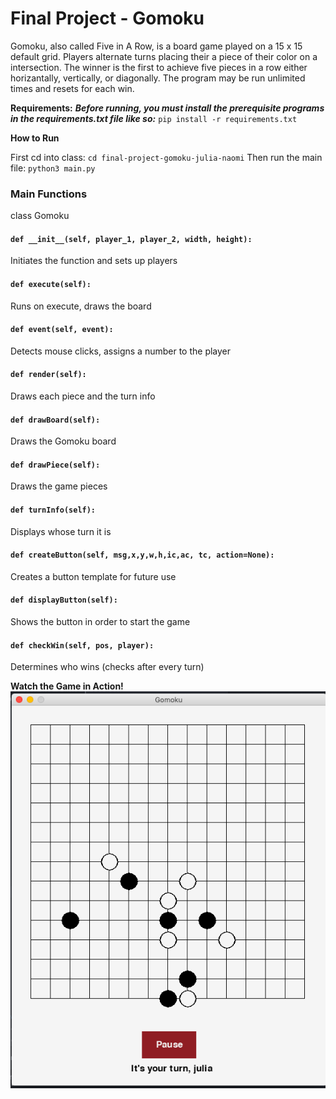 # Final Project - Gomoku

Gomoku, also called Five in A Row, is a board game played on a 15 x 15 default grid. Players alternate turns placing their a piece of their color on a intersection. The winner is the first to achieve five pieces in a row either horizantally, vertically, or diagonally. The program may be run unlimited times and resets for each win.

**Requirements:**
***Before running, you must install the prerequisite programs in the requirements.txt file like so:*** 
``
pip install -r requirements.txt
``

**How to Run**

First cd into class:
``
cd final-project-gomoku-julia-naomi
``
Then run the main file:
``
python3 main.py
``

### Main Functions

class Gomoku

 #### `def __init__(self, player_1, player_2, width, height):`
  Initiates the function and sets up players

 #### `def execute(self):`
 Runs on execute, draws the board

 #### `def event(self, event):`
 Detects mouse clicks, assigns a number to the player

 #### `def render(self):`
 Draws each piece and the turn info

 #### `def drawBoard(self):`
 Draws the Gomoku board

 #### `def drawPiece(self):`
 Draws the game pieces

 #### `def turnInfo(self):`
 Displays whose turn it is

 #### `def createButton(self, msg,x,y,w,h,ic,ac, tc, action=None):`
 Creates a button template for future use

 #### `def displayButton(self):`
 Shows the button in order to start the game

 #### `def checkWin(self, pos, player):`
 Determines who wins (checks after every turn)

**Watch the Game in Action!**
![image](https://github.com/kehillah-coding-2019/final-project-gomoku-julia-naomi/blob/master/game_example.png)

